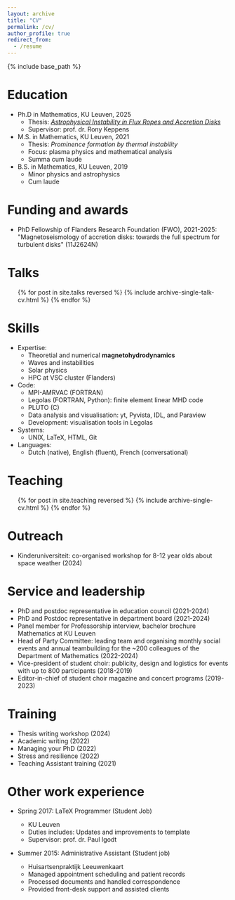```yaml
---
layout: archive
title: "CV"
permalink: /cv/
author_profile: true
redirect_from:
  - /resume
---
```


{% include base_path %}

Education
======
* Ph.D in Mathematics, KU Leuven, 2025 
  * Thesis: <i> [Astrophysical Instability in Flux Ropes and Accretion Disks](https://perswww.kuleuven.be/~u0016541//MHD_sheets_pdf/thesisNicolas.pdf) </i>
  * Supervisor: prof. dr. Rony Keppens
* M.S. in Mathematics, KU Leuven, 2021
  * Thesis: <i> Prominence formation by thermal instability </i>
  * Focus: plasma physics and mathematical analysis
  * Summa cum laude
* B.S. in Mathematics, KU Leuven, 2019
  * Minor physics and astrophysics
  * Cum laude

<!-- Publications
======
  <ul>{% for post in site.publications reversed %}
    {% include archive-single-cv.html %}
  {% endfor %}</ul> -->

Funding and awards
======
* PhD Fellowship of Flanders Research Foundation (FWO), 2021-2025: "Magnetoseismology of accretion disks: towards the full spectrum for turbulent disks" (11J2624N)

Talks
======
  <ul>{% for post in site.talks reversed %}
    {% include archive-single-talk-cv.html  %}
  {% endfor %}</ul>
  
Skills
======
* Expertise:
  * Theoretial and numerical <b> magnetohydrodynamics </b>
  * Waves and instabilities
  * Solar physics
  * HPC at VSC cluster (Flanders)
* Code:
  * MPI-AMRVAC (FORTRAN)
  * Legolas (FORTRAN, Python): finite element linear MHD code
  * PLUTO (C)
  * Data analysis and visualisation: yt, Pyvista, IDL, and Paraview
  * Development: visualisation tools in Legolas
* Systems:
  * UNIX, LaTeX, HTML, Git
* Languages:
  * Dutch (native), English (fluent), French (conversational)

Teaching
======
  <ul>{% for post in site.teaching reversed %}
    {% include archive-single-cv.html %}
  {% endfor %}</ul>

Outreach
======
* Kinderuniversiteit: co-organised workshop for 8-12 year olds about space weather (2024)
  
Service and leadership
======
* PhD and postdoc representative in education council (2021-2024)
* PhD and Postdoc representative in department board (2021-2024)
* Panel member for Professorship interview, bachelor brochure Mathematics at KU Leuven
*	Head of Party Committee: leading team and organising monthly social events and annual teambuilding for the ~200 colleagues of the Department of Mathematics (2022-2024)
*	Vice-president of student choir: publicity, design and logistics for events with up to 800 participants (2018-2019)
*	Editor-in-chief of student choir magazine and concert programs (2019-2023)

Training
======
*	Thesis writing workshop (2024)
*	Academic writing (2022)
*	Managing your PhD (2022)
*	Stress and resilience (2022) 
*	Teaching Assistant training (2021)

Other work experience
======
* Spring 2017: LaTeX Programmer (Student Job)
  * KU Leuven
  * Duties includes: Updates and improvements to template
  * Supervisor: prof. dr. Paul Igodt

* Summer 2015: Administrative Assistant (Student job)
  * Huisartsenpraktijk Leeuwenkaart
  * Managed appointment scheduling and patient records
  * Processed documents and handled correspondence
  * Provided front-desk support and assisted clients